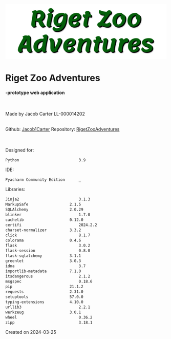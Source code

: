 ![RZA title image](static/assets/site-images/Title2.png)

# Riget Zoo Adventures
#### -prototype web application
<br>

Made by Jacob Carter
LL-000014202
<br><br>

Github: [Jacob1Carter](https://github.com/Jacob1Carter)
Repository: [RigetZooAdventures](https://github.com/Jacob1Carter/RigetZooAdventures)

<br><br>
Designed for:

    Python                          3.9

IDE:

    Pyacharm Community Edition      _

Libraries:

    Jinja2	                        3.1.3
    MarkupSafe	                2.1.5
    SQLAlchemy	                2.0.29
    blinker	                        1.7.0
    cachelib	                0.12.0
    certifi	                        2024.2.2
    charset-normalizer	        3.3.2
    click	                        8.1.7
    colorama	                0.4.6
    flask	                        3.0.2
    flask-session	                0.8.0
    flask-sqlalchemy	        3.1.1
    greenlet	                3.0.3
    idna	                        3.7
    importlib-metadata	        7.1.0
    itsdangerous	                2.1.2
    msgspec	                        0.18.6
    pip	                        21.1.2
    requests	                2.31.0
    setuptools	                57.0.0
    typing-extensions	        4.10.0
    urllib3	                        2.2.1
    werkzeug	                3.0.1
    wheel	                        0.36.2
    zipp	                        3.18.1

Created on 2024-03-25
